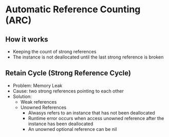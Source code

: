 # Automatic Reference Counting (ARC)



## How it works

- Keeping the count of strong references
- The instance is not deallocated until the last strong reference is broken

## Retain Cycle (Strong Reference Cycle)

- Problem: Memory Leak
- Cause: two strong references pointing to each other
- Solution:
  - Weak references
  - Unowned References
    - Alwasys refers to an instance that has not been deallocated
    - Runtime error occurs when access unowned reference after the instance has been deallocated
    - An unowned optional reference can be nil



